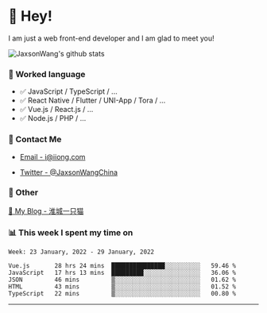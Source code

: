 # 👋 Hey!

I am just a web front-end developer and I am glad to meet you!

![JaxsonWang's github stats](https://github-readme-stats.vercel.app/api?username=JaxsonWang&&show_icons=true&&title_color=1abc9c&&icon_color=1abc9c)


### 📝 Worked language

- ✅ JavaScript / TypeScript / ...
- ✅ React Native / Flutter / UNI-App / Tora / ...
- ✅ Vue.js / React.js / ...
- ✅ Node.js / PHP / ...

### 📮 Contact Me

- [Email - i@iiong.com](mailto:i@iiong.com)

- [Twitter - @JaxsonWangChina](https://twitter.com/JaxsonWangChina)

### 🤪 Other

[📌 My Blog - 淮城一只猫](https://iiong.com)

### 📊 This week I spent my time on

<!--START_SECTION:waka-->
```text
Week: 23 January, 2022 - 29 January, 2022

Vue.js       28 hrs 24 mins  ███████████████░░░░░░░░░░   59.46 % 
JavaScript   17 hrs 13 mins  █████████░░░░░░░░░░░░░░░░   36.06 % 
JSON         46 mins         ▒░░░░░░░░░░░░░░░░░░░░░░░░   01.62 % 
HTML         43 mins         ▒░░░░░░░░░░░░░░░░░░░░░░░░   01.52 % 
TypeScript   22 mins         ▒░░░░░░░░░░░░░░░░░░░░░░░░   00.80 % 
```
<!--END_SECTION:waka-->

---
